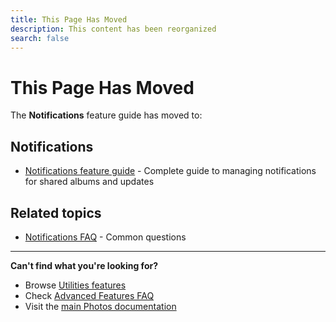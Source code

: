 ```yaml
---
title: This Page Has Moved
description: This content has been reorganized
search: false
---
```


# This Page Has Moved

The **Notifications** feature guide has moved to:

## Notifications

- [Notifications feature guide](/photos/features/utilities/notifications) - Complete guide to managing notifications for shared albums and updates

## Related topics

- [Notifications FAQ](/photos/faq/advanced-features#notifications) - Common questions

---

**Can't find what you're looking for?**

- Browse [Utilities features](/photos/features/utilities/cast/)
- Check [Advanced Features FAQ](/photos/faq/advanced-features)
- Visit the [main Photos documentation](/photos/)
